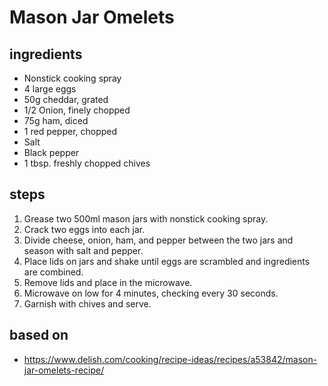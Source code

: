 # Mason Jar Omelets

## ingredients

- Nonstick cooking spray
- 4 large eggs
- 50g cheddar, grated
- 1/2 Onion, finely chopped
- 75g ham, diced
- 1 red pepper, chopped
- Salt
- Black pepper
- 1 tbsp. freshly chopped chives

## steps

1. Grease two 500ml mason jars with nonstick cooking spray.
2. Crack two eggs into each jar.
3. Divide cheese, onion, ham, and pepper between the two jars and season with salt and pepper.
4. Place lids on jars and shake until eggs are scrambled and ingredients are combined.
5. Remove lids and place in the microwave.
6. Microwave on low for 4 minutes, checking every 30 seconds.
7. Garnish with chives and serve.

## based on

- https://www.delish.com/cooking/recipe-ideas/recipes/a53842/mason-jar-omelets-recipe/
